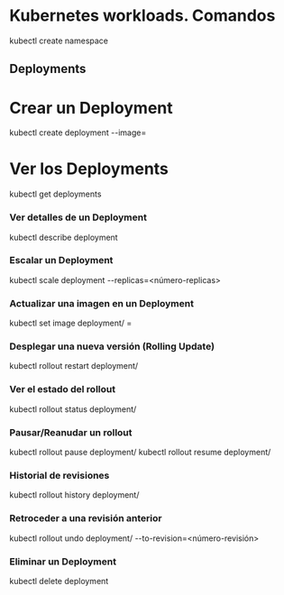 # Kubernetes workloads. Comandos

kubectl create namespace 

## Deployments
# Crear un Deployment
kubectl create deployment <nombre-deployment> --image=<imagen>

# Ver los Deployments
kubectl get deployments

### Ver detalles de un Deployment
kubectl describe deployment <nombre-deployment>

### Escalar un Deployment
kubectl scale deployment <nombre-deployment> --replicas=<número-replicas>

### Actualizar una imagen en un Deployment
kubectl set image deployment/<nombre-deployment> <nombre-contenedor>=<nueva-imagen>

### Desplegar una nueva versión (Rolling Update)
kubectl rollout restart deployment/<nombre-deployment>

### Ver el estado del rollout
kubectl rollout status deployment/<nombre-deployment>

### Pausar/Reanudar un rollout
kubectl rollout pause deployment/<nombre-deployment>
kubectl rollout resume deployment/<nombre-deployment>

### Historial de revisiones
kubectl rollout history deployment/<nombre-deployment>

### Retroceder a una revisión anterior
kubectl rollout undo deployment/<nombre-deployment> --to-revision=<número-revisión>

### Eliminar un Deployment
kubectl delete deployment <nombre-deployment>

